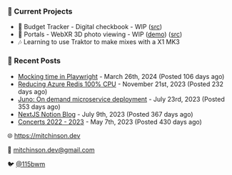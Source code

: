 ### 📌 Current Projects
- 💸 Budget Tracker - Digital checkbook - WIP ([src](https://github.com/bmitchinson/budget-entry))
- 📸 Portals - WebXR 3D photo viewing - WIP ([demo](https://portals.mitchinson.dev/)) ([src](https://github.com/bmitchinson/vr-jpg-viewer-webxr))
- 🎶 Learning to use Traktor to make mixes with a X1 MK3

### 📝 Recent Posts

- [Mocking time in Playwright](https://blog.mitchinson.dev/playwright-mock-time) - March 26th, 2024 (Posted 106 days ago)
- [Reducing Azure Redis 100% CPU](https://blog.mitchinson.dev/redis-cpu) - November 21st, 2023 (Posted 232 days ago)
- [Juno: On demand microservice deployment](https://blog.mitchinson.dev/juno) - July 23rd, 2023 (Posted 353 days ago)
- [NextJS Notion Blog](https://blog.mitchinson.dev/blog-2023) - July 9th, 2023 (Posted 367 days ago)
- [Concerts 2022 - 2023](https://blog.mitchinson.dev/concerts-2023) - May 7th, 2023 (Posted 430 days ago)

🌐 https://mitchinson.dev

💌 mitchinson.dev@gmail.com

🐦 [@115bwm](https://twitter.com/115bwm)